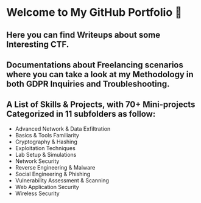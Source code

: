 # Welcome to My GitHub Portfolio 🥳

## Here you can find Writeups about some Interesting CTF.

## Documentations about Freelancing scenarios where you can take a look at my Methodology in both GDPR Inquiries and Troubleshooting.

## A List of Skills & Projects, with 70+ Mini-projects Categorized in 11 subfolders as follow:
- Advanced Network & Data Exfiltration
- Basics & Tools Familiarity
- Cryptography & Hashing
- Exploitation Techniques
- Lab Setup & Simulations
- Network Security
- Reverse Engineering & Malware
- Social Engineering & Phishing
- Vulnerability Assessment & Scanning
- Web Application Security
- Wireless Security



